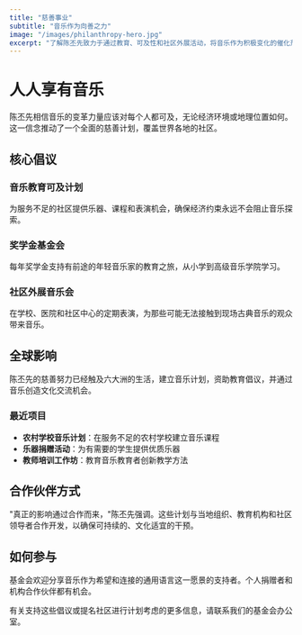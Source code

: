 ```yaml
---
title: "慈善事业"
subtitle: "音乐作为向善之力"
image: "/images/philanthropy-hero.jpg"
excerpt: "了解陈丕先致力于通过教育、可及性和社区外展活动，将音乐作为积极变化的催化剂。"
---
```


# 人人享有音乐

陈丕先相信音乐的变革力量应该对每个人都可及，无论经济环境或地理位置如何。这一信念推动了一个全面的慈善计划，覆盖世界各地的社区。

## 核心倡议

### 音乐教育可及计划
为服务不足的社区提供乐器、课程和表演机会，确保经济约束永远不会阻止音乐探索。

### 奖学金基金会
每年奖学金支持有前途的年轻音乐家的教育之旅，从小学到高级音乐学院学习。

### 社区外展音乐会
在学校、医院和社区中心的定期表演，为那些可能无法接触到现场古典音乐的观众带来音乐。

## 全球影响

陈丕先的慈善努力已经触及六大洲的生活，建立音乐计划，资助教育倡议，并通过音乐创造文化交流机会。

### 最近项目

- **农村学校音乐计划**：在服务不足的农村学校建立音乐课程
- **乐器捐赠活动**：为有需要的学生提供优质乐器
- **教师培训工作坊**：教育音乐教育者创新教学方法

## 合作伙伴方式

"真正的影响通过合作而来，"陈丕先强调。这些计划与当地组织、教育机构和社区领导者合作开发，以确保可持续的、文化适宜的干预。

## 如何参与

基金会欢迎分享音乐作为希望和连接的通用语言这一愿景的支持者。个人捐赠者和机构合作伙伴都有机会。

有关支持这些倡议或提名社区进行计划考虑的更多信息，请联系我们的基金会办公室。